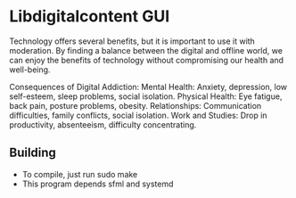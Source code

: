 # Libdigitalcontent GUI

Technology offers several benefits, but it is important to use it with moderation. By finding a balance between the digital and offline world, we can enjoy the benefits of technology without compromising our health and well-being.

Consequences of Digital Addiction: Mental Health: Anxiety, depression, low self-esteem, sleep problems, social isolation. Physical Health: Eye fatigue, back pain, posture problems, obesity. Relationships: Communication difficulties, family conflicts, social isolation. Work and Studies: Drop in productivity, absenteeism, difficulty concentrating.
## Building
* To compile, just run sudo make
* This program depends sfml and systemd
